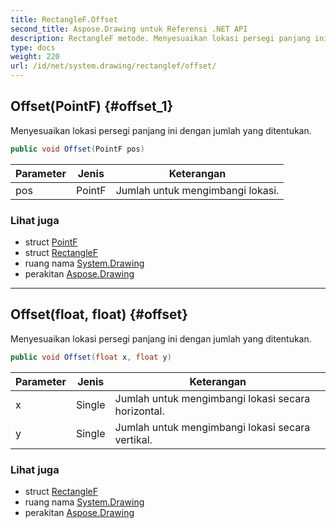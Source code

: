 ```yaml
---
title: RectangleF.Offset
second_title: Aspose.Drawing untuk Referensi .NET API
description: RectangleF metode. Menyesuaikan lokasi persegi panjang ini dengan jumlah yang ditentukan.
type: docs
weight: 220
url: /id/net/system.drawing/rectanglef/offset/
---
```

## Offset(PointF) {#offset_1}

Menyesuaikan lokasi persegi panjang ini dengan jumlah yang ditentukan.

```csharp
public void Offset(PointF pos)
```

| Parameter | Jenis | Keterangan |
| --- | --- | --- |
| pos | PointF | Jumlah untuk mengimbangi lokasi. |

### Lihat juga

* struct [PointF](../../pointf/)
* struct [RectangleF](../)
* ruang nama [System.Drawing](../../rectanglef/)
* perakitan [Aspose.Drawing](../../../)

---

## Offset(float, float) {#offset}

Menyesuaikan lokasi persegi panjang ini dengan jumlah yang ditentukan.

```csharp
public void Offset(float x, float y)
```

| Parameter | Jenis | Keterangan |
| --- | --- | --- |
| x | Single | Jumlah untuk mengimbangi lokasi secara horizontal. |
| y | Single | Jumlah untuk mengimbangi lokasi secara vertikal. |

### Lihat juga

* struct [RectangleF](../)
* ruang nama [System.Drawing](../../rectanglef/)
* perakitan [Aspose.Drawing](../../../)


